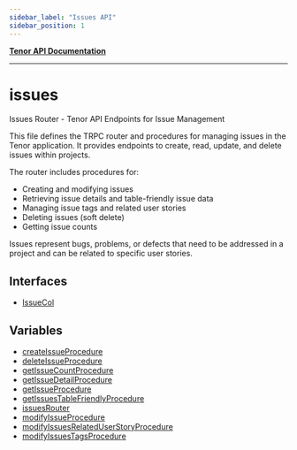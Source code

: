 ```yaml
---
sidebar_label: "Issues API"
sidebar_position: 1
---
```


[**Tenor API Documentation**](../README.md)

***

# issues

Issues Router - Tenor API Endpoints for Issue Management

This file defines the TRPC router and procedures for managing issues in the Tenor application.
It provides endpoints to create, read, update, and delete issues within projects.

The router includes procedures for:
- Creating and modifying issues
- Retrieving issue details and table-friendly issue data
- Managing issue tags and related user stories
- Deleting issues (soft delete)
- Getting issue counts

Issues represent bugs, problems, or defects that need to be addressed in a project
and can be related to specific user stories.

## Interfaces

- [IssueCol](interfaces/IssueCol.md)

## Variables

- [createIssueProcedure](variables/createIssueProcedure.md)
- [deleteIssueProcedure](variables/deleteIssueProcedure.md)
- [getIssueCountProcedure](variables/getIssueCountProcedure.md)
- [getIssueDetailProcedure](variables/getIssueDetailProcedure.md)
- [getIssueProcedure](variables/getIssueProcedure.md)
- [getIssuesTableFriendlyProcedure](variables/getIssuesTableFriendlyProcedure.md)
- [issuesRouter](variables/issuesRouter.md)
- [modifyIssueProcedure](variables/modifyIssueProcedure.md)
- [modifyIssuesRelatedUserStoryProcedure](variables/modifyIssuesRelatedUserStoryProcedure.md)
- [modifyIssuesTagsProcedure](variables/modifyIssuesTagsProcedure.md)
